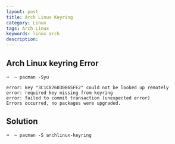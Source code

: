 ```yaml
---
layout: post
title: Arch Linux Keyring
category: Linux
tags: Arch Linux
keywords: linux arch
description:
---
```


## Arch Linux keyring Error

```
➜  ~ pacman -Syu

error: key "3C1C876030B65FE2" could not be looked up remotely
error: required key missing from keyring
error: failed to commit transaction (unexpected error)
Errors occurred, no packages were upgraded.
```

## Solution

```
➜  ~ pacman -S archlinux-keyring
```
